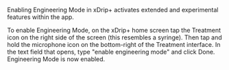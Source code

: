 Enabling Engineering Mode in xDrip+ activates extended and experimental features within the app.

To enable Engineering Mode, on the xDrip+ home screen tap the Treatment icon on the right side of the screen (this resembles a syringe). Then tap and hold the microphone icon on the bottom-right of the Treatment interface. In the text field that opens, type "enable engineering mode" and click Done. Engineering Mode is now enabled.